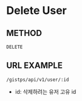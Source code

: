 # Delete User

## METHOD

```text
DELETE
```

## URL EXAMPLE

```text
/gistps/api/v1/user/:id
```

* id: 삭제하려는 유저 고유 id





